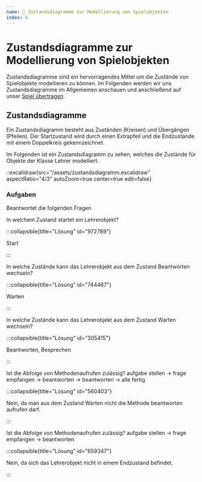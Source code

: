 ```yaml
---
name: 📃 Zustandsdiagramme zur Modellierung von Spielobjekten
index: 5
---
```


# Zustandsdiagramme zur Modellierung von Spielobjekten

Zustandsdiagramme sind ein hervorragendes Mittel um die Zustände von Spielobjekte modellieren zu können. Im Folgenden werden wir uns Zustandsdiagramme im Allgemeinen anschauen und anschließend auf unser [Spiel übertragen](/erste-modellierungen/zustandsdiagramm-fuer-bugs).

## Zustandsdiagramme

Ein Zustandsdiagramm besteht aus Zuständen (Kreisen) und Übergängen (Pfeilen). Der Startzustand wird durch einen Extrapfeil und die Endzustände mit einem Doppelkreis gekennzeichnet.

Im Folgenden ist ein Zustandsdiagramm zu sehen, welches die Zustände für Objekte der Klasse Lehrer modelliert:

::excalidraw{src="/assets/zustandsdiagramm.excalidraw" aspectRatio="4/3" autoZoom=true center=true edit=false}


### Aufgaben

Beantwortet die folgenden Fragen

In welchem Zustand startet ein Lehrerobjekt?

:::collapsible{title="Lösung" id="972789"}

Start

:::

In welche Zustände kann das Lehrerobjekt aus dem Zustand Beantworten wechseln?

:::collapsible{title="Lösung" id="744467"}

Warten

:::

In welche Zustände kann das Lehrerobjekt aus dem Zustand Warten wechseln?

:::collapsible{title="Lösung" id="305415"}

Beantworten, Besprechen

:::

Ist die Abfolge von Methodenaufrufen zulässig? aufgabe stellen -> frage empfangen -> beantworten -> beantworten -> alle fertig

:::collapsible{title="Lösung" id="560403"}

Nein, da man aus dem Zustand Warten nicht die Methode beantworten aufrufen darf.

:::

Ist die Abfolge von Methodenaufrufen zulässig? aufgabe stellen -> frage empfangen -> beantworten

:::collapsible{title="Lösung" id="659347"}

Nein, da sich das Lehrerobjekt nicht in einem Endzustand befindet.

:::